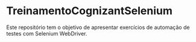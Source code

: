 # TreinamentoCognizantSelenium

Este repositório tem o objetivo de apresentar exercícios de automação de testes com Selenium WebDriver.
